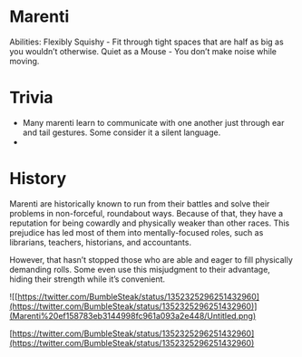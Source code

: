 # Marenti

Abilities: Flexibly Squishy - Fit through tight spaces that are half as big as you wouldn’t otherwise.
Quiet as a Mouse - You don’t make noise while moving.

# Trivia

- Many marenti learn to communicate with one another just through ear and tail gestures. Some consider it a silent language.
- 

# History

Marenti are historically known to run from their battles and solve their problems in non-forceful, roundabout ways. Because of that, they have a reputation for being cowardly and physically weaker than other races. This prejudice has led most of them into mentally-focused roles, such as librarians, teachers, historians, and accountants.

However, that hasn’t stopped those who are able and eager to fill physically demanding rolls. Some even use this misjudgment to their advantage, hiding their strength while it’s convenient.

![[https://twitter.com/BumbleSteak/status/1352325296251432960](https://twitter.com/BumbleSteak/status/1352325296251432960)](Marenti%20ef158783eb3144998fc961a093a2e448/Untitled.png)

[https://twitter.com/BumbleSteak/status/1352325296251432960](https://twitter.com/BumbleSteak/status/1352325296251432960)